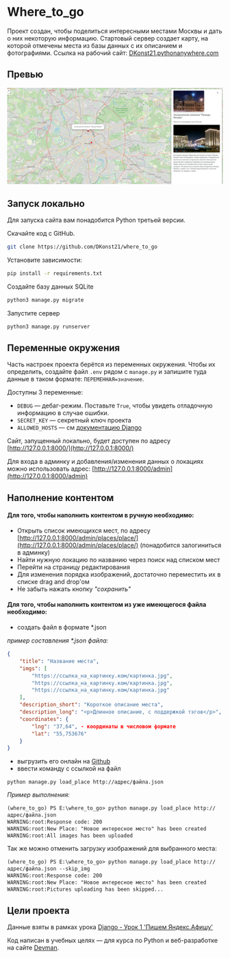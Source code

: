 # Where_to_go

Проект создан, чтобы поделиться интересными местами Москвы и дать о них некоторую информацию. Стартовый сервер создает карту, на которой отмечены места из базы данных с их описанием и фотографиями. Ссылка на рабочий сайт: [DKonst21.pythonanywhere.com](https://DKonst21.pythonanywhere.com/)

## Превью

![Where_to_go_site_preview.PNG](static%2FWhere_to_go_site_preview.PNG)

## Запуск локально

Для запуска сайта вам понадобится Python третьей версии.

Скачайте код с GitHub. 
```sh
git clone https://github.com/DKonst21/where_to_go
```

Установите зависимости:

```sh
pip install -r requirements.txt
```

Создайте базу данных SQLite

```sh
python3 manage.py migrate
```

Запустите сервер

```sh
python3 manage.py runserver
```

## Переменные окружения

Часть настроек проекта берётся из переменных окружения. Чтобы их определить, создайте файл `.env` рядом с `manage.py` и запишите туда данные в таком формате: `ПЕРЕМЕННАЯ=значение`.

Доступны 3 переменные:
- `DEBUG` — дебаг-режим. Поставьте `True`, чтобы увидеть отладочную информацию в случае ошибки.
- `SECRET_KEY` — секретный ключ проекта
- `ALLOWED_HOSTS` — см [документацию Django](https://docs.djangoproject.com/en/3.1/ref/settings/#allowed-hosts)

Сайт, запущенный локально, будет доступен по адресу [http://127.0.0.1:8000/](http://127.0.0.1:8000/)

Для входа в админку и добавления/изменения данных о локациях можно использовать адрес: [http://127.0.0.1:8000/admin](http://127.0.0.1:8000/admin)

## Наполнение контентом
#### Для того, чтобы наполнить контентом в ручную необходимо:
 - Открыть список имеющихся мест, по адресу [http://127.0.0.1:8000/admin/places/place/](http://127.0.0.1:8000/admin/places/place/) (понадобится залогиниться в админку)
 - Найти нужную локацию по названию через поиск над списком мест
 - Перейти на страницу редактирования
 - Для изменения порядка изображений, достаточно переместить их в списке drag and drop'ом
 - Не забыть нажать кнопку <i>"сохранить"</i>

#### Для того, чтобы наполнить контентом из уже имеющегося файла необходимо:
 - создать файл в формате *.json

<i>пример составления *.json файла:</i>
```json
{
    "title": "Название места",
    "imgs": [
        "https://ссылка_на_картинку.ком/картинка.jpg",
        "https://ссылка_на_картинку.ком/картинка.jpg",
        "https://ссылка_на_картинку.ком/картинка.jpg"
    ],
    "description_short": "Короткое описание места",
    "description_long": "<p>Длинное описание, с поддержкой тэгов</p>",
    "coordinates": {
        "lng": "37,64", - координаты в числовом формате
        "lat": "55,753676"
    }
}
```
 - выгрузить его онлайн на [Github](https://github.com)
 - ввести команду с ссылкой на файл
```commandline
python manage.py load_place http://адрес/файла.json
```

<i>Пример выполнения:</i>
```commandline
(where_to_go) PS E:\where_to_go> python manage.py load_place http://адрес/файла.json
WARNING:root:Response code: 200
WARNING:root:New Place: "Новое интересное место" has been created
WARNING:root:All images has been uploaded
```

Так же можно отменить загрузку изображений для выбранного места:
```commandline
(where_to_go) PS E:\where_to_go> python manage.py load_place http://адрес/файла.json --skip_img
WARNING:root:Response code: 200
WARNING:root:New Place: "Новое интересное место" has been created
WARNING:root:Pictures uploading has been skipped...
```

## Цели проекта
Данные взяты в рамках урока [Django - Урок 1 'Пишем Яндекс.Афишу'](https://dvmn.org/modules/django/)


Код написан в учебных целях — для курса по Python и веб-разработке на сайте [Devman](https://dvmn.org).